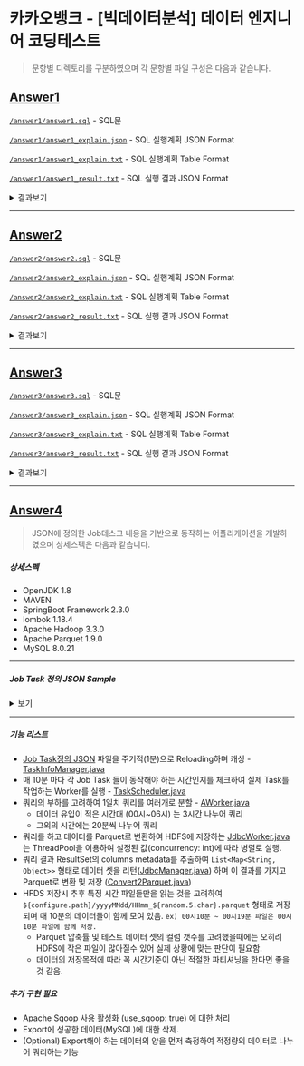 # 카카오뱅크 - [빅데이터분석] 데이터 엔지니어 코딩테스트

> 문항별 디렉토리를 구분하였으며 각 문항별 파일 구성은 다음과 같습니다.

## [Answer1](https://github.com/nowonjh/k_a_k_a_o_bank_coding_test/tree/master/answer1)

[`/answer1/answer1.sql`](https://github.com/nowonjh/k_a_k_a_o_bank_coding_test/blob/master/answer1/answer1.sql) - SQL문

[`/answer1/answer1_explain.json`](https://github.com/nowonjh/k_a_k_a_o_bank_coding_test/blob/master/answer1/answer1_explain.json) - SQL 실행계획 JSON Format

[`/answer1/answer1_explain.txt`](https://github.com/nowonjh/k_a_k_a_o_bank_coding_test/blob/master/answer1/answer1_explain.txt) - SQL 실행계획 Table Format

[`/answer1/answer1_result.txt`](https://github.com/nowonjh/k_a_k_a_o_bank_coding_test/blob/master/answer1/answer1_result.txt)  - SQL 실행 결과 JSON Format


<details><summary>결과보기</summary>

| 구분         | 월                     | 화                      | 수                     | 목                     | 금                     | 토                     | 일                  |
| ------ | ------ | ------ | ------ | ------ | ------ | ------ | ------ |
| Top1 메뉴    | 가이드 (9)             | 이체내역 (22)           | 세이프박스 (12)        | 이체내역 (5)           | 추천 (5)               | 모임통장 (10)          | 정기예금 (3)        |
| Top2 메뉴    | 세이프박스 (8)         | 추천 (20)               | 가이드 (10)            | 내카드 (4)             | 내정보 (4)             | 가이드 (7)             | 가이드 (2)          |
| Top3 메뉴    | 내신용정보 (6)         | 내카드 (19)             | 추천 (10)              | 추천 (4)               | 이체내역 (4)           | 내정보 (7)             | 내신용정보 (2)      |
| Top4 메뉴    | 내카드 (6)             | 세이프박스 (18)         | 정기예금 (9)           | 내신용정보 (3)         | 내카드 (3)             | 세이프박스 (6)         | 세이프박스 (2)      |
| Top5 메뉴    | 모임통장 (6)           | 가이드 (17)             | 내신용정보 (7)         | 세이프박스 (3)         | 모임통장 (3)           | 이체내역 (5)           | 이체내역 (2)        |
| Top6 메뉴    | 추천 (6)               | 내신용정보 (17)         | 이체내역 (7)           | 정기예금 (1)           | 세이프박스 (3)         | 추천 (5)               | 내정보 (1)          |
| Top7 메뉴    | 카드이용내역 (6)       | 정기예금 (17)           | 내정보 (4)             | 카드이용내역 (1)       | 내신용정보 (2)         | 카드이용내역 (5)       | 내카드 (1)          |
| Top8 메뉴    | 내정보 (5)             | 모임통장 (14)           | 내카드 (4)             | -                      | 가이드 (1)             | 내카드 (4)             | -                   |
| Top9 메뉴    | 이체내역 (5)           | 카드이용내역 (13)       | 모임통장 (4)           | -                      | 정기예금 (1)           | 내신용정보 (2)         | -                   |
| Top10 메뉴   | 정기예금 (5)           | 내정보 (11)             | 카드이용내역 (3)       | -                      | 카드이용내역 (1)       | 정기예금 (1)           | -                   |

</details>

---

## [Answer2](https://github.com/nowonjh/k_a_k_a_o_bank_coding_test/tree/master/answer2)

[`/answer2/answer2.sql`](https://github.com/nowonjh/k_a_k_a_o_bank_coding_test/blob/master/answer2/answer2.sql) - SQL문

[`/answer2/answer2_explain.json`](https://github.com/nowonjh/k_a_k_a_o_bank_coding_test/blob/master/answer2/answer2_explain.json) - SQL 실행계획 JSON Format

[`/answer2/answer2_explain.txt`](https://github.com/nowonjh/k_a_k_a_o_bank_coding_test/blob/master/answer2/answer2_explain.txt) - SQL 실행계획 Table Format

[`/answer2/answer2_result.txt`](https://github.com/nowonjh/k_a_k_a_o_bank_coding_test/blob/master/answer2/answer2_result.txt)  - SQL 실행 결과 JSON Format

<details><summary>결과보기</summary>

| 메뉴명             | 이전 메뉴명        | 접근 건수     | 비율(%)   |
| ------ | ------ | -----: | -----: |
| 가이드             | 세이프박스         |            11 |     23.91 |
| 가이드             | 추천               |             9 |     19.56 |
| 가이드             | 정기예금           |             5 |     10.86 |
| 가이드             | 가이드             |             4 |      8.69 |
| 가이드             | 내정보             |             4 |      8.69 |
| 가이드             | 내신용정보         |             3 |      6.52 |
| 가이드             | 내카드             |             3 |      6.52 |
| 가이드             | 이체내역           |             3 |      6.52 |
| 가이드             | 모임통장           |             2 |      4.34 |
| 가이드             | 카드이용내역       |             2 |      4.34 |
| 내신용정보         | 세이프박스         |             7 |     17.94 |
| 내신용정보         | 내카드             |             6 |     15.38 |
| 내신용정보         | 추천               |             6 |     15.38 |
| 내신용정보         | 모임통장           |             5 |     12.82 |
| 내신용정보         | 가이드             |             4 |     10.25 |
| 내신용정보         | 내정보             |             4 |     10.25 |
| 내신용정보         | 이체내역           |             3 |      7.69 |
| 내신용정보         | 정기예금           |             3 |      7.69 |
| 내신용정보         | 내신용정보         |             1 |      2.56 |
| 내정보             | 세이프박스         |             7 |     21.87 |
| 내정보             | 추천               |             5 |     15.62 |
| 내정보             | 카드이용내역       |             5 |     15.62 |
| 내정보             | 내카드             |             3 |      9.37 |
| 내정보             | 모임통장           |             3 |      9.37 |
| 내정보             | 이체내역           |             3 |      9.37 |
| 내정보             | 가이드             |             2 |      6.25 |
| 내정보             | 내신용정보         |             2 |      6.25 |
| 내정보             | 정기예금           |             2 |      6.25 |
| 내카드             | 이체내역           |             8 |     19.51 |
| 내카드             | 정기예금           |             8 |     19.51 |
| 내카드             | 세이프박스         |             6 |     14.63 |
| 내카드             | 가이드             |             5 |     12.19 |
| 내카드             | 내정보             |             3 |      7.31 |
| 내카드             | 모임통장           |             3 |      7.31 |
| 내카드             | 내신용정보         |             2 |      4.87 |
| 내카드             | 내카드             |             2 |      4.87 |
| 내카드             | 추천               |             2 |      4.87 |
| 내카드             | 카드이용내역       |             2 |      4.87 |
| 모임통장           | 세이프박스         |             8 |     21.62 |
| 모임통장           | 이체내역           |             6 |     16.21 |
| 모임통장           | 정기예금           |             5 |     13.51 |
| 모임통장           | 카드이용내역       |             4 |     10.81 |
| 모임통장           | 가이드             |             3 |      8.10 |
| 모임통장           | 내카드             |             3 |      8.10 |
| 모임통장           | 추천               |             3 |      8.10 |
| 모임통장           | 내신용정보         |             2 |      5.40 |
| 모임통장           | 내정보             |             2 |      5.40 |
| 모임통장           | 모임통장           |             1 |      2.70 |
| 세이프박스         | 내카드             |            10 |     19.60 |
| 세이프박스         | 이체내역           |             8 |     15.68 |
| 세이프박스         | 내신용정보         |             7 |     13.72 |
| 세이프박스         | 카드이용내역       |             7 |     13.72 |
| 세이프박스         | 가이드             |             6 |     11.76 |
| 세이프박스         | 모임통장           |             5 |      9.80 |
| 세이프박스         | 내정보             |             3 |      5.88 |
| 세이프박스         | 정기예금           |             3 |      5.88 |
| 세이프박스         | 세이프박스         |             1 |      1.96 |
| 세이프박스         | 추천               |             1 |      1.96 |
| 이체내역           | 내신용정보         |            12 |     24.00 |
| 이체내역           | 내정보             |             8 |     16.00 |
| 이체내역           | 추천               |             8 |     16.00 |
| 이체내역           | 내카드             |             5 |     10.00 |
| 이체내역           | 가이드             |             4 |      8.00 |
| 이체내역           | 세이프박스         |             3 |      6.00 |
| 이체내역           | 이체내역           |             3 |      6.00 |
| 이체내역           | 정기예금           |             3 |      6.00 |
| 이체내역           | 카드이용내역       |             3 |      6.00 |
| 이체내역           | 모임통장           |             1 |      2.00 |
| 정기예금           | 추천               |             9 |     24.32 |
| 정기예금           | 가이드             |             8 |     21.62 |
| 정기예금           | 내신용정보         |             6 |     16.21 |
| 정기예금           | 모임통장           |             5 |     13.51 |
| 정기예금           | 내카드             |             3 |      8.10 |
| 정기예금           | 이체내역           |             2 |      5.40 |
| 정기예금           | 내정보             |             1 |      2.70 |
| 정기예금           | 세이프박스         |             1 |      2.70 |
| 정기예금           | 정기예금           |             1 |      2.70 |
| 정기예금           | 카드이용내역       |             1 |      2.70 |
| 추천               | 가이드             |             8 |     16.00 |
| 추천               | 이체내역           |             8 |     16.00 |
| 추천               | 세이프박스         |             7 |     14.00 |
| 추천               | 내카드             |             6 |     12.00 |
| 추천               | 모임통장           |             5 |     10.00 |
| 추천               | 내정보             |             4 |      8.00 |
| 추천               | 카드이용내역       |             4 |      8.00 |
| 추천               | 정기예금           |             3 |      6.00 |
| 추천               | 추천               |             3 |      6.00 |
| 추천               | 내신용정보         |             2 |      4.00 |
| 카드이용내역       | 모임통장           |             7 |     24.13 |
| 카드이용내역       | 이체내역           |             5 |     17.24 |
| 카드이용내역       | 정기예금           |             4 |     13.79 |
| 카드이용내역       | 추천               |             4 |     13.79 |
| 카드이용내역       | 내정보             |             3 |     10.34 |
| 카드이용내역       | 가이드             |             2 |      6.89 |
| 카드이용내역       | 내신용정보         |             2 |      6.89 |
| 카드이용내역       | 세이프박스         |             1 |      3.44 |
| 카드이용내역       | 카드이용내역       |             1 |      3.44 |

</details>

---

## [Answer3](https://github.com/nowonjh/k_a_k_a_o_bank_coding_test/tree/master/answer3)

[`/answer3/answer3.sql`](https://github.com/nowonjh/k_a_k_a_o_bank_coding_test/blob/master/answer3/answer3.sql) - SQL문

[`/answer3/answer3_explain.json`](https://github.com/nowonjh/k_a_k_a_o_bank_coding_test/blob/master/answer3/answer3_explain.json) - SQL 실행계획 JSON Format

[`/answer3/answer3_explain.txt`](https://github.com/nowonjh/k_a_k_a_o_bank_coding_test/blob/master/answer3/answer3_explain.txt) - SQL 실행계획 Table Format

[`/answer3/answer3_result.txt`](https://github.com/nowonjh/k_a_k_a_o_bank_coding_test/blob/master/answer3/answer3_result.txt)  - SQL 실행 결과 JSON Format

<details><summary>결과보기</summary>

| 사용자번호      | 성별   | 나이   | 지역명    | 이전지역명      | 이동통신사명       | 가입일    | 최빈메뉴     | 최근메뉴           |
| ----: | ----- | ----: | ----- | ----- | ----- | ----- | ----- | ----- |
| 001             | 여     | 17     | 포천      | 연천            | LG                 | 20190301  | 추천         | 카드이용내역       |
| 002             | 남     | 30     | 창원      | 김해            | 알뜰폰             | 20190311  | 정기예금     | 추천               |
| 003             | 여     | 45     | 천안      | 용인            | KT                 | 20190305  | 이체내역     | 이체내역           |
| 004             | 남     | 58     | 양주      | 서울            | -                  | 20190302  | 가이드       | 세이프박스         |

</details>

---

## [Answer4](https://github.com/nowonjh/k_a_k_a_o_bank_coding_test/tree/master/answer4)

> JSON에 정의한 Job테스크 내용을 기반으로 동작하는 어플리케이션을 개발하였으며 상세스펙은 다음과 같습니다.

##### 상세스펙
* OpenJDK 1.8
* MAVEN
* SpringBoot Framework 2.3.0
* lombok 1.18.4
* Apache Hadoop 3.3.0
* Apache Parquet 1.9.0
* MySQL 8.0.21

---

##### Job Task 정의 JSON Sample 

<details><summary>보기</summary>

```json
[
	{
		"name" : "menu_log_ETL_Job",
		"delay_min": 20,
		"hour_of_day": 3,
		"concurrency": 3,
		"delete": true,
		"use_sqoop": false,
		"source": {
			"type": "mysql",
			"url": "jdbc:mysql://localhost:3306/kakaobank?characterEncoding=UTF-8&serverTimezone=UTC",
			"driver_class_name": "com.mysql.cj.jdbc.Driver",
			"username": "root",
			"password": "<password>",
			"table_name": "menu_log",
			"time_field": "log_tktm",
			"time_format": "yyyyMMddHHmmss"
		},
		"target": {
			"type": "hdfs",
			"url": "hdfs://localhost:11000",
			"format": "parquet",
			"path": "/data/menu_log"
		}
	}
	
]
```
JSON 정의에 따른 Object 클래스
* [TaskInfoVO.java](https://github.com/nowonjh/k_a_k_a_o_bank_coding_test/blob/master/answer4/src/main/java/com/kakao/codingtest/taskinfo/vo/TaskInfoVO.java)
    * [SourceVO.java](https://github.com/nowonjh/k_a_k_a_o_bank_coding_test/blob/master/answer4/src/main/java/com/kakao/codingtest/taskinfo/vo/SourceVO.java)
    * [TargetVO.java](https://github.com/nowonjh/k_a_k_a_o_bank_coding_test/blob/master/answer4/src/main/java/com/kakao/codingtest/taskinfo/vo/TargetVO.java)

</details>

---
##### 기능 리스트
* [Job Task정의 JSON](https://github.com/nowonjh/k_a_k_a_o_bank_coding_test/blob/master/answer4/conf/task_info.json) 파일을 주기적(1분)으로 Reloading하며 캐싱 -  [TaskInfoManager.java](https://github.com/nowonjh/k_a_k_a_o_bank_coding_test/blob/master/answer4/src/main/java/com/kakao/codingtest/taskinfo/TaskInfoManager.java)
* 매 10분 마다 각 Job Task 들이 동작해야 하는 시간인지를 체크하여
실제 Task를 작업하는 Worker를 실행 - [TaskScheduler.java](https://github.com/nowonjh/k_a_k_a_o_bank_coding_test/blob/master/answer4/src/main/java/com/kakao/codingtest/scheduler/TaskScheduler.java)
* 쿼리의 부하를 고려하여 1일치 쿼리를 여러개로 분할 -  [AWorker.java](https://github.com/nowonjh/k_a_k_a_o_bank_coding_test/blob/master/answer4/src/main/java/com/kakao/codingtest/taskinfo/TaskInfoManager.java)
    * 데이터 유입이 적은 시간대 (00시~06시) 는 3시간 나누어 쿼리
    * 그외의 시간에는 20분씩 나누어 쿼리
* 쿼리를 하고 데이터를 Parquet로 변환하여 HDFS에 저장하는 [JdbcWorker.java](https://github.com/nowonjh/k_a_k_a_o_bank_coding_test/blob/master/answer4/src/main/java/com/kakao/codingtest/worker/JDBCWorker.java)는 ThreadPool을 이용하여 설정된 값(concurrency: int)에 따라 병렬로 실행.
* 쿼리 결과 ResultSet의 columns metadata를 추출하여 `List<Map<String, Object>>` 형태로 데이터 셋을 리턴([JdbcManager.java](https://github.com/nowonjh/k_a_k_a_o_bank_coding_test/blob/master/answer4/src/main/java/com/kakao/codingtest/jdbc/JdbcManager.java)) 하며 이 결과를 가지고 Parquet로 변환 및 저장 ([Convert2Parquet.java](https://github.com/nowonjh/k_a_k_a_o_bank_coding_test/blob/master/answer4/src/main/java/com/kakao/codingtest/target/Convert2Parquet.java))
* HFDS 저장시 추후 특정 시간 파일들만을 읽는 것을 고려하여 `${configure.path}/yyyyMMdd/HHmm_${random.5.char}.parquet` 형태로 저장되며 매 10분의 데이터들이 함께 모여 있음. `ex) 00시10분 ~ 00시19분 파일은 00시10분 파일에 함께 저장.`
    * Parquet 압축률 및 테스트 데이터 셋의 컬럼 갯수를 고려했을때에는 오히려 HDFS에 작은 파일이 많아질수 있어 실제 상황에 맞는 판단이 필요함.
    * 데이터의 저장목적에 따라 꼭 시간기준이 아닌 적절한 파티셔닝을 한다면 좋을 것 같음.

##### 추가 구현 필요
* Apache Sqoop 사용 활성화 (use_sqoop: true) 에 대한 처리
* Export에 성공한 데이터(MySQL)에 대한 삭제.
* (Optional) Export해야 하는 데이터의 양을 먼저 측정하여 적정량의 데이터로 나누어 쿼리하는 기능
